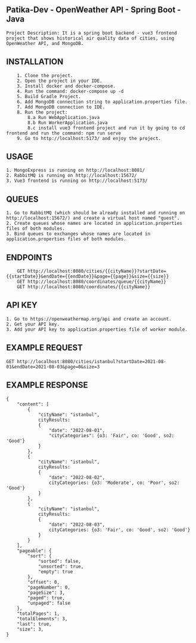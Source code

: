 
## Patika-Dev - OpenWeather API - Spring Boot - Java

    Project Description: It is a spring boot backend - vue3 frontend project that shows historical air quality data of cities, using OpenWeather API, and MongoDB.

## INSTALLATION
    
        1. Clone the project.
        2. Open the project in your IDE.
        3. Install docker and docker-compose. 
        4. Run the command: docker-compose up -d
        5. Build Gradle Project.
        6. Add MongoDB connection string to application.properties file.
        7. Add MongoDB connection to IDE.
        8. Run the project:
            8.a Run WebApplication.java
            8.b Run WorkerApplication.java
            8.c install vue3 frontend project and run it by going to cd frontend and run the command: npm run serve
        9. Go to http://localhost:5173/ and enjoy the project.

## USAGE

    1. MongoExpress is running on http://localhost:8081/
    2. RabbitMQ is running on http://localhost:15672/
    3. Vue3 frontend is running on http://localhost:5173/

## QUEUES

    1. Go to RabbitMQ (which should be already installed and running on http://localhost:15672/) and create a virtual host named "guest".
    2. Create queues whose names are located in application.properties files of both modules.
    3. Bind queues to exchanges whose names are located in application.properties files of both modules.

## ENDPOINTS

        GET http://localhost:8080/cities/{{cityName}}?startDate={{startDate}}&endDate={{endDate}}&page={{page}}&size={{size}}
        GET http://localhost:8080/coordinates/queue/{{cityName}}
        GET http://localhost:8080/coordinates/{{cityName}}


## API KEY

    1. Go to https://openweathermap.org/api and create an account.
    2. Get your API key.
    3. Add your API key to application.properties file of worker module.

## EXAMPLE REQUEST

    GET http://localhost:8080/cities/istanbul?startDate=2021-08-01&endDate=2021-08-03&page=0&size=3

## EXAMPLE RESPONSE

```bson
{
    "content": [
        {
            "cityName": "istanbul",
            cityResults: 
            {
                "date": "2022-08-01",
                "cityCategories": {o3: 'Fair', co: 'Good', so2: 'Good'}
            }
        },
        {
            "cityName": "istanbul",
            cityResults: 
            {
                "date": "2022-08-02",
                cityCategories: {o3: 'Moderate', co: 'Poor', so2: 'Good'}
            }
        },
        {
            "cityName": "istanbul",
            cityResults: 
            {
                "date": "2022-08-03",
                cityCategories: {o3: 'Fair', co: 'Good', so2: 'Good'}
            }
        }
    ],
    "pageable": {
        "sort": {
            "sorted": false,
            "unsorted": true,
            "empty": true
        },
        "offset": 0,
        "pageNumber": 0,
        "pageSize": 3,
        "paged": true,
        "unpaged": false
    },
    "totalPages": 1,
    "totalElements": 3,
    "last": true,
    "size": 3,
}
```


